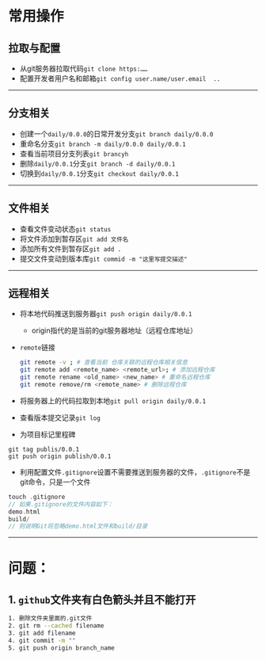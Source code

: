 # 常用操作

## 拉取与配置
* 从git服务器拉取代码`git clone https:……`
* 配置开发者用户名和邮箱`git config user.name/user.email  ..`
---
## 分支相关
* 创建一个`daily/0.0.0`的日常开发分支`git branch daily/0.0.0`
* 重命名分支`git branch -m daily/0.0.0 daily/0.0.1`
* 查看当前项目分支列表`git brancyh`
* 删除`daily/0.0.1`分支`git branch -d daily/0.0.1`
* 切换到`daily/0.0.1`分支`git checkout daily/0.0.1`

---
## 文件相关
* 查看文件变动状态`git status`
* 将文件添加到暂存区`git add 文件名`
* 添加所有文件到暂存区`git add .`
* 提交文件变动到版本库`git commid -m "这里写提交描述"`
---
## 远程相关
* 将本地代码推送到服务器`git push origin daily/0.0.1`
  
   * origin指代的是当前的git服务器地址（远程仓库地址）
   
* `remote`链接

   ```bash
   git remote -v ; # 查看当前 仓库关联的远程仓库相关信息
   git remote add <remote_name> <remote_url>; # 添加远程仓库
   git remote rename <old_name> <new_name> # 重命名远程仓库
   git remote remove/rm <remote_name> # 删除远程仓库
   
   ```

* 将服务器上的代码拉取到本地`git pull origin daily/0.0.1`

* 查看版本提交记录`git log`

* 为项目标记里程碑
```
git tag publis/0.0.1
git push origin publish/0.0.1
```

* 利用配置文件`.gitignore`设置不需要推送到服务器的文件，`.gitignore`不是git命令，只是一个文件
```c
touch .gitignore
// 如果.gitignore的文件内容如下：
demo.html
build/
// 则说明Git将忽略demo.html文件和build/目录
```

---





# 问题：

## 1. `github`文件夹有白色箭头并且不能打开

```bash
1. 删除文件夹里面的.git文件
2. git rm --cached filename
3. git add filename
4. git commit -m ""
5. git push origin branch_name
```

